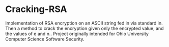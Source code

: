 # Cracking-RSA
Implementation of RSA encryption on an ASCII string fed in via standard in. Then a method to crack the encryption given only the encrypted value, and the values of e and n.. Project originally intended for Ohio University Computer Science Software Security. 
